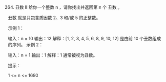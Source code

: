 <!--
 * @Author       : zc
 * @Date         : 2021-04-11 20:49:54
 * @LastEditors  : zc
 * @LastEditTime : 2021-04-11 20:50:13
 * @Description  : file content
 * @FilePath     : \leetcode\0264\README.md
-->
264. 丑数 II
给你一个整数 n ，请你找出并返回第 n 个 丑数 。

丑数 就是只包含质因数 2、3 和/或 5 的正整数。

 

示例 1：

输入：n = 10
输出：12
解释：[1, 2, 3, 4, 5, 6, 8, 9, 10, 12] 是由前 10 个丑数组成的序列。
示例 2：

输入：n = 1
输出：1
解释：1 通常被视为丑数。
 

提示：

1 <= n <= 1690
